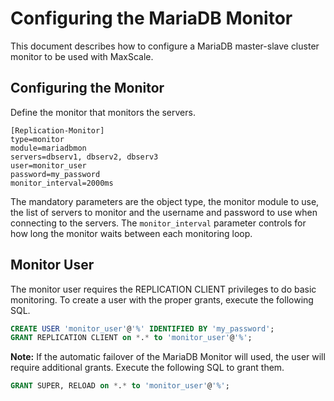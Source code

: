 # Configuring the MariaDB Monitor

This document describes how to configure a MariaDB master-slave cluster monitor
to be used with MaxScale.

## Configuring the Monitor

Define the monitor that monitors the servers.

```
[Replication-Monitor]
type=monitor
module=mariadbmon
servers=dbserv1, dbserv2, dbserv3
user=monitor_user
password=my_password
monitor_interval=2000ms
```

The mandatory parameters are the object type, the monitor module to use, the
list of servers to monitor and the username and password to use when connecting
to the servers. The `monitor_interval` parameter controls for how long
the monitor waits between each monitoring loop.

## Monitor User

The monitor user requires the REPLICATION CLIENT privileges to do basic
monitoring. To create a user with the proper grants, execute the following SQL.

```sql
CREATE USER 'monitor_user'@'%' IDENTIFIED BY 'my_password';
GRANT REPLICATION CLIENT on *.* to 'monitor_user'@'%';
```

**Note:** If the automatic failover of the MariaDB Monitor will used, the user
will require additional grants. Execute the following SQL to grant them.
```sql
GRANT SUPER, RELOAD on *.* to 'monitor_user'@'%';
```
